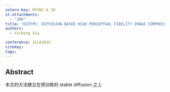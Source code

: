 ```yaml
---
zotero-key: RFVNJ 6 JH
zt-attachments:
  - "306"
title: "DIFFPC: DIFFUSION-BASED HIGH PERCEPTUAL FIDELITY IMAGE COMPRESSION WITH SEMANTIC REFINEMENT"
authors:
  - Yichong Xia

conference: ICLR2025
citekey:
tags:
---
```

## Abstract
本文的方法建立在预训练的 stable diffusion 之上